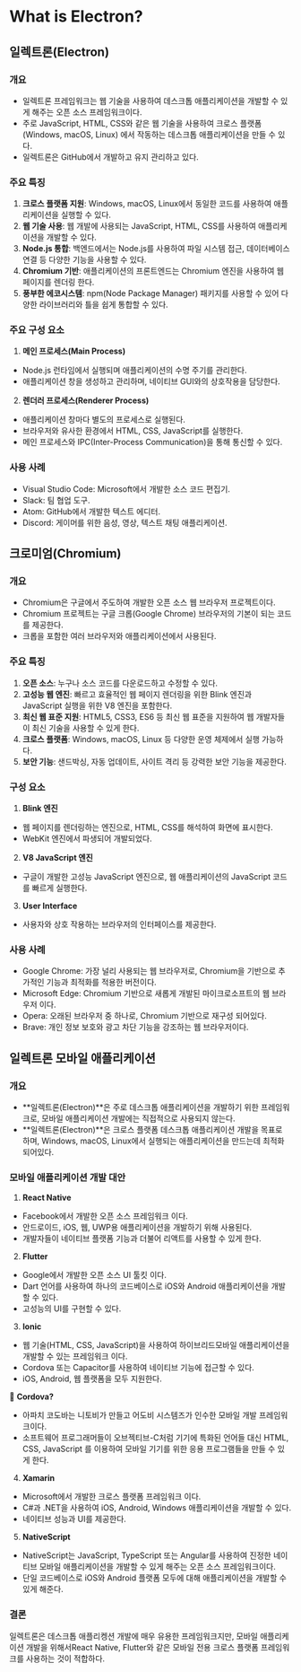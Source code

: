 # What is Electron?

## 일렉트론(Electron)

### 개요

* 일렉트론 프레임워크는 웹 기술을 사용하여 데스크톱 애플리케이션을 개발할 수 있게 해주는 오픈 소스 프레임워크이다.&#x20;
* 주로 JavaScript, HTML, CSS와 같은 웹 기술을 사용하여 크로스 플랫폼(Windows, macOS, Linux)     에서  작동하는 데스크톱 애플리케이션을 만들 수 있다.
* 일렉트론은 GitHub에서 개발하고 유지 관리하고 있다.

### 주요 특징

1. **크로스 플랫폼 지원**: Windows, macOS, Linux에서 동일한 코드를 사용하여 애플리케이션을 실행할 수   있다.
2. **웹 기술 사용**: 웹 개발에 사용되는 JavaScript, HTML, CSS를 사용하여 애플리케이션을 개발할 수 있다.
3. **Node.js 통합**: 백엔드에서는 Node.js를 사용하여 파일 시스템 접근, 데이터베이스 연결 등 다양한 기능을 사용할 수 있다.
4. **Chromium 기반**: 애플리케이션의 프론트엔드는 Chromium 엔진을 사용하여 웹 페이지를 렌더링 한다.
5. **풍부한 에코시스템**: npm(Node Package Manager) 패키지를 사용할 수 있어 다양한 라이브러리와 틀을 쉽게 통합할 수 있다.

### 주요 구성 요소

1. **메인 프로세스(Main Process)**

* Node.js 런타임에서 실행되며 애플리케이션의 수명 주기를 관리한다.
* 애플리케이션 창을 생성하고 관리하며, 네이티브 GUI와의 상호작용을 담당한다.

2. **렌더러 프로세스(Renderer Process)**

* 애플리케이션 창마다 별도의 프로세스로 실행된다.
* 브라우저와 유사한 환경에서 HTML, CSS, JavaScript를 실행한다.
* 메인 프로세스와 IPC(Inter-Process Communication)을 통해 통신할 수 있다.

### 사용 사례

* Visual Studio Code: Microsoft에서 개발한 소스 코드 편집기.
* Slack: 팀 협업 도구.
* Atom: GitHub에서 개발한 텍스트 에디터.
* Discord: 게이머를 위한 음성, 영상, 텍스트 채팅 애플리케이션.

## 크로미엄(Chromium)

### 개요

* Chromium은 구글에서 주도하여 개발한 오픈 소스 웹 브라우저 프로젝트이다.
* Chromium 프로젝트는 구글 크롭(Google Chrome) 브라우저의 기본이 되는 코드를 제공한다.
* 크롭을 포함한 여러 브라우저와 애플리케이션에서 사용된다.

### 주요 특징

1. **오픈 소스**: 누구나 소스 코드를 다운로드하고 수정할 수 있다.
2. **고성능 웹 엔진**: 빠르고 효율적인 웹 페이지 렌더링을 위한 Blink 엔진과 JavaScript 실행을 위한 V8     엔진을 포함한다.
3. **최신 웹 표준 지원**: HTML5, CSS3, ES6 등 최신 웹 표준을 지원하여 웹 개발자들이 최신 기술을 사용할 수 있게 한다.
4. **크로스 플랫폼**: Windows, macOS, Linux 등 다양한 운영 체제에서 실행 가능하다.
5. **보안 기능**: 샌드박싱, 자동 업데이트, 사이트 격리 등 강력한 보안 기능을 제공한다.

### 구성 요소

1. **Blink 엔진**

* 웹 페이지를 렌더링하는 엔진으로, HTML, CSS를 해석하여 화면에 표시한다.
* WebKit 엔진에서 파생되어 개발되었다.

2. **V8 JavaScript 엔진**

* 구글이 개발한 고성능 JavaScript 엔진으로, 웹 애플리케이션의 JavaScript 코드를 빠르게 실행한다.

3. **User Interface**

* 사용자와 상호 작용하는 브라우저의 인터페이스를 제공한다.

### 사용 사례

* Google Chrome: 가장 널리 사용되는 웹 브라우저로, Chromium을 기반으로 추가적인 기능과 최적화를 적용한 버전이다.
* Microsoft Edge: Chromium 기반으로 새롭게 개발된 마이크로소프트의 웹 브라우저 이다.
* Opera: 오래된 브라우저 중 하나로, Chromium 기반으로 재구성 되어있다.
* Brave: 개인 정보 보호와 광고 차단 기능을 강조하는 웹 브라우저이다.

## 일렉트론 모바일 애플리케이션

### 개요

* **일렉트론(Electron)**은 주로 데스크톱 애플리케이션을 개발하기 위한 프레임워크로, 모바일 애플리케이션 개발에는 직접적으로 사용되지 않는다.
* **일렉트론(Electron)**은 크로스 플랫폼 데스크톱 애플리케이션 개발을 목표로 하며, Windows, macOS, Linux에서 실행되는 애플리케이션을 만드는데 최적화되어있다.

### 모바일 애플리케이션 개발 대안

1. **React Native**

* Facebook에서 개발한 오픈 소스 프레임워크 이다.
* 안드로이드, iOS, 웹, UWP용 애플리케이션을 개발하기 위해 사용된다.
* 개발자들이 네이티브 플랫폼 기능과 더불어 리액트를 사용할 수 있게 한다.

2. **Flutter**

* Google에서 개발한 오픈 소스 UI 툴킷 이다.
* Dart 언어를 사용하여 하나의 코드베이스로 iOS와 Android 애플리케이션을 개발할 수 있다.
* 고성능의 UI를 구현할 수 있다.

3. **lonic**

* 웹 기술(HTML, CSS, JavaScript)을 사용하여 하이브리드모바일 애플리케이션을 개발할 수 있는 프레임워크 이다.
* Cordova 또는 Capacitor를 사용하여 네이티브 기능에 접근할 수 있다.
* iOS, Android, 웹 플랫폼을 모두 지원한다.

:clap: **Cordova?**

* 아파치 코도바는 니토비가 만들고 어도비 시스템즈가 인수한 모바일 개발 프레임워크이다.&#x20;
* 소프트웨어 프로그래머들이 오브젝티브-C처럼 기기에 특화된 언어들 대신 HTML, CSS, JavaScript 를 이용하여 모바일 기기를 위한 응용 프로그램들을 만들 수 있게 한다.

4. **Xamarin**

* Microsoft에서 개발한 크로스 플랫폼 프레임워크 이다.
* C#과 .NET을 사용하여 iOS, Android, Windows 애플리케이션을 개발할 수 있다.
* 네이티브 성능과 UI를 제공한다.

5. **NativeScript**

* NativeScript는 JavaScript, TypeScript 또는 Angular를 사용하여 진정한 네이티브 모바일 애플리케이션을 개발할 수 있게 해주는 오픈 소스 프레임워크이다.&#x20;
* 단일 코드베이스로 iOS와 Android 플랫폼 모두에 대해 애플리케이션을 개발할 수 있게 해준다.

### 결론

일렉트론은 데스크톱 애플리켕션 개발에 매우 유용한 프레임워크지만, 모바일 애플리케이션 개발을 위해서React Native, Flutter와 같은 모바일 전용 크로스 플랫폼 프레임워크를 사용하는 것이 적합하다.














